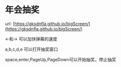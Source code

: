 # 年会抽奖

url: [https://gksdnfla.github.io/bigScreen/](https://gksdnfla.github.io/bigScreen/)

←和→ 可以加快弹幕的速度

a,b,c,d,e 可以打开抽奖窗口

space,enter,PageUp,PageDown可以开始抽奖，停止抽奖
